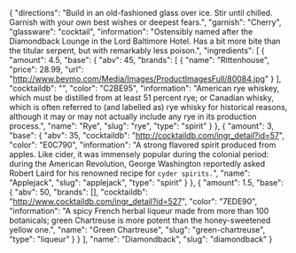 {
    "directions": "Build in an old-fashioned glass over ice. Stir until chilled. Garnish with your own best wishes or deepest fears.",
    "garnish": "Cherry",
    "glassware": "cocktail",
    "information": "Ostensibly named after the Diamondback Lounge in the Lord Baltimore Hotel.  Has a bit more bite than the titular serpent, but with remarkably less poison.",
    "ingredients": [
        {
            "amount": 4.5,
            "base": {
                "abv": 45,
                "brands": [
                    {
                        "name": "Rittenhouse",
                        "price": 28.99,
                        "url": "http://www.bevmo.com/Media/Images/ProductImagesFull/80084.jpg"
                    }
                ],
                "cocktaildb": "",
                "color": "C2BE95",
                "information": "American rye whiskey, which must be distilled from at least 51 percent rye; or Canadian whisky, which is often referred to (and labelled as) rye whisky for historical reasons, although it may or may not actually include any rye in its production process.",
                "name": "Rye",
                "slug": "rye",
                "type": "spirit"
            }
        },
        {
            "amount": 3,
            "base": {
                "abv": 35,
                "cocktaildb": "http://cocktaildb.com/ingr_detail?id=57",
                "color": "E0C790",
                "information": "A strong flavored spirit produced from apples.  Like cider, it was immensely popular during the colonial period: during the American Revolution, George Washington reportedly asked Robert Laird for his renowned recipe for `cyder spirits.`",
                "name": "Applejack",
                "slug": "applejack",
                "type": "spirit"
            }
        },
        {
            "amount": 1.5,
            "base": {
                "abv": 50,
                "brands": [],
                "cocktaildb": "http://www.cocktaildb.com/ingr_detail?id=527",
                "color": "7EDE90",
                "information": "A spicy French herbal liqueur made from more than 100 botanicals; green Chartreuse is more potent than the honey-sweetened yellow one.",
                "name": "Green Chartreuse",
                "slug": "green-chartreuse",
                "type": "liqueur"
            }
        }
    ],
    "name": "Diamondback",
    "slug": "diamondback"
}